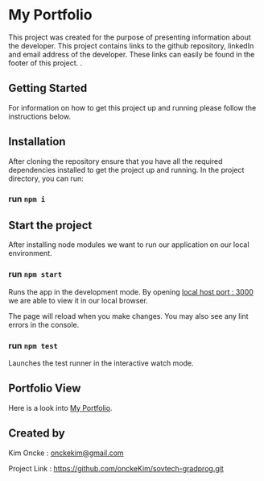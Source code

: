 # My Portfolio

This project was created for the purpose of presenting information about the developer. This project contains links to the github repository, linkedIn and email address of the developer. These links can easily be found in the footer of this project. .

## Getting Started

For information on how to get this project up and running please follow the instructions below.

## Installation

After cloning the repository ensure that you have all the required dependencies installed to get the project up and running.
In the project directory, you can run:

### run `npm i`

## Start the project

After installing node modules we want to run our application on our local environment.

### run `npm start`

Runs the app in the development mode.
By opening [local host port : 3000](http://localhost:3000) we are able to view it in our local browser.

The page will reload when you make changes.
You may also see any lint errors in the console.

### run `npm test`

Launches the test runner in the interactive watch mode.

## Portfolio View

Here is a look into
[My Portfolio](project_screenshot.png).

## Created by

Kim Oncke : onckekim@gmail.com

Project Link : https://github.com/onckeKim/sovtech-gradprog.git
